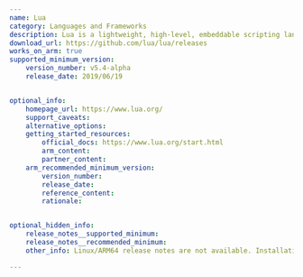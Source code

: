 ```yaml
---
name: Lua
category: Languages and Frameworks
description: Lua is a lightweight, high-level, embeddable scripting language designed for flexibility and efficiency.
download_url: https://github.com/lua/lua/releases
works_on_arm: true
supported_minimum_version:
    version_number: v5.4-alpha
    release_date: 2019/06/19


optional_info:
    homepage_url: https://www.lua.org/
    support_caveats:
    alternative_options:
    getting_started_resources:
        official_docs: https://www.lua.org/start.html
        arm_content:
        partner_content:
    arm_recommended_minimum_version:
        version_number:
        release_date:
        reference_content:
        rationale:


optional_hidden_info:
    release_notes__supported_minimum:
    release_notes__recommended_minimum:
    other_info: Linux/ARM64 release notes are not available. Installation and testing are done via the [tar archive](https://github.com/lua/lua/releases/tag/v5.4-alpha).

---
```


